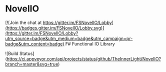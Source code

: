 # NovelIO

[![Join the chat at https://gitter.im/FSNovelIO/Lobby](https://badges.gitter.im/FSNovelIO/Lobby.svg)](https://gitter.im/FSNovelIO/Lobby?utm_source=badge&utm_medium=badge&utm_campaign=pr-badge&utm_content=badge)
F# Functional IO Library

![Build Status] (https://ci.appveyor.com/api/projects/status/github/TheInnerLight/NovelIO?branch=master&svg=true)
